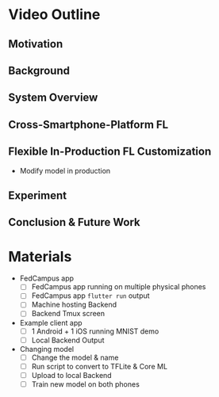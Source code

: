 # Video Outline

## Motivation

## Background

## System Overview

## Cross-Smartphone-Platform FL

## Flexible In-Production FL Customization

- Modify model in production

## Experiment

## Conclusion & Future Work

# Materials

- FedCampus app
    - [ ] FedCampus app running on multiple physical phones
    - [ ] FedCampus app `flutter run` output
    - [ ] Machine hosting Backend
    - [ ] Backend Tmux screen
- Example client app
    - [ ] 1 Android + 1 iOS running MNIST demo
    - [ ] Local Backend Output
- Changing model
    - [ ] Change the model & name
    - [ ] Run script to convert to TFLite & Core ML
    - [ ] Upload to local Backend
    - [ ] Train new model on both phones

